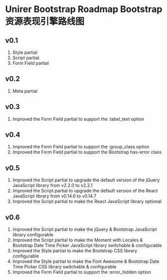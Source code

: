 # Unirer Bootstrap Roadmap Bootstrap资源表现引擎路线图

## v0.1
1. Style partial
2. Script partial
3. Form Field partial

## v0.2
1. Meta partial

## v0.3
1. Improved the Form Field partial to support the :label_text option

## v0.4
1. Improved the Form Field partial to support the :group_class option
2. Improved the Form Field partial to support the Bootstrap has-error class

## v0.5
1. Improved the Script partial to upgrade the default version of the jQuery JavaScript library from v2.2.0 to v2.2.1
2. Improved the Script partial to upgrade the default version of the React JavaScript library from v0.14.6 to v0.14.7
3. Improved the Script partial to make the React JavaScript library optional

## v0.6
1. Improved the Script partial to make the jQuery & Bootstrap JavaScript library configurable
2. Improved the Script partial to make the Moment with Locales & Bootstrap Date Time Picker JavaScript library switchable & configurable
3. Improved the Style partial to make the Bootstrap CSS library configurable
4. Improved the Style partial to make the Font Awesome & Bootstrap Date Time Picker CSS library switchable & configurable
5. Improved the Form Field partial to support the :error_hidden option
